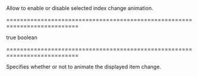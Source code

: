 <!--**
/*-------------------------------------------
    Auto-generated file. Do not modify.
-------------------------------------------

**-->
<!--d-->Allow to enable or disable selected index change animation.<!--/d-->
===========================================================================
<!--default-->true<!--/default-->
<!--type-->boolean<!--/type-->
===========================================================================

<!--shortDescription-->
Specifies whether or not to animate the displayed item change.
<!--/shortDescription-->

<!--fullDescription-->

<!--/fullDescription-->
